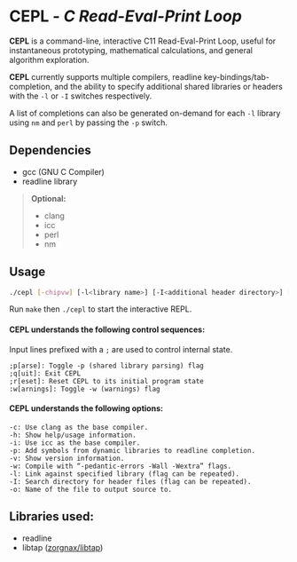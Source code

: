 # CEPL - *C Read-Eval-Print Loop*

**CEPL** is a command-line, interactive C11 Read-Eval-Print Loop,
useful for instantaneous prototyping, mathematical calculations, and
general algorithm exploration.

**CEPL** currently supports multiple compilers, readline
key-bindings/tab-completion, and the ability to specify additional
shared libraries or headers with the `-l` or `-I` switches respectively.

A list of completions can also be generated on-demand for each `-l` library
using `nm` and `perl` by passing the `-p` switch.

## Dependencies

* gcc (GNU C Compiler)
* readline library
> **Optional:**
> * clang
> * icc
> * perl
> * nm

## Usage
```bash
./cepl [-chipvw] [-l<library name>] [-I<additional header directory>] [-o<output.c>]
```

Run `make` then `./cepl` to start the interactive REPL.

#### CEPL understands the following control sequences:

Input lines prefixed with a `;` are used to control internal state.

	;p[arse]: Toggle -p (shared library parsing) flag
	;q[uit]: Exit CEPL
	;r[eset]: Reset CEPL to its initial program state
	:w[arnings]: Toggle -w (warnings) flag

#### CEPL understands the following options:

	-c: Use clang as the base compiler.
	-h: Show help/usage information.
	-i: Use icc as the base compiler.
	-p: Add symbols from dynamic libraries to readline completion.
	-v: Show version information.
	-w: Compile with “-pedantic-errors -Wall -Wextra” flags.
	-l: Link against specified library (flag can be repeated).
	-I: Search directory for header files (flag can be repeated).
	-o: Name of the file to output source to.

## Libraries used:

* readline
* libtap ([zorgnax/libtap](https://github.com/zorgnax/libtap))
